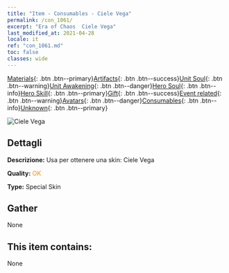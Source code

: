 ```yaml
---
title: "Item - Consumables - Ciele Vega"
permalink: /con_1061/
excerpt: "Era of Chaos  Ciele Vega"
last_modified_at: 2021-04-28
locale: it
ref: "con_1061.md"
toc: false
classes: wide
---
```

 [Materials](/ItemsIT/){: .btn .btn--primary}[Artifacts](/ItemsIT/Artifacts/){: .btn .btn--success}[Unit Soul](/ItemsIT/UnitSoul/){: .btn .btn--warning}[Unit Awakening](/ItemsIT/UnitAwakening/){: .btn .btn--danger}[Hero Soul](/ItemsIT/HeroSoul/){: .btn .btn--info}[Hero Skill](/ItemsIT/HeroSkill/){: .btn .btn--primary}[Gift](/ItemsIT/Gift/){: .btn .btn--success}[Event related](/ItemsIT/Events/){: .btn .btn--warning}[Avatars](/ItemsIT/Avatars/){: .btn .btn--danger}[Consumables](/ItemsIT/Consumables/){: .btn .btn--info}[Unknown](/ItemsIT/Unknown/){: .btn .btn--primary}

 ![Ciele Vega](/images/h/h_Ciele3.jpg)

## Dettagli
 **Descrizione:** Usa per ottenere una skin: Ciele Vega

 **Quality:** <span style="color: #FF8C00">OK</span>

 **Type:** Special Skin

## Gather

  None

## This item contains:

  None

